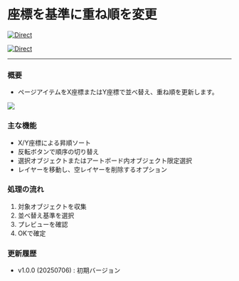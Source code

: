 # 座標を基準に重ね順を変更

[![Direct](https://img.shields.io/badge/Direct%20Link-SortItemsByPosition.jsx-ffcc00.svg)](https://github.com/swwwitch/illustrator-scripts/blob/master/jsx/SortItemsByPosition.jsx)

[![Direct](https://img.shields.io/badge/Back%20to%20home-All%20scripts-cccccc.svg)](https://github.com/swwwitch/illustrator-scripts/blob/master/README.md)

---

### 概要

- ページアイテムをX座標またはY座標で並べ替え、重ね順を更新します。

![](https://www.dtp-transit.jp/images/ss-696-532-72-20250706-195040.png)

### 主な機能

- X/Y座標による昇順ソート
- 反転ボタンで順序の切り替え
- 選択オブジェクトまたはアートボード内オブジェクト限定選択
- レイヤーを移動し、空レイヤーを削除するオプション

### 処理の流れ

1. 対象オブジェクトを収集
2. 並べ替え基準を選択
3. プレビューを確認
4. OKで確定

### 更新履歴

- v1.0.0 (20250706) : 初期バージョン